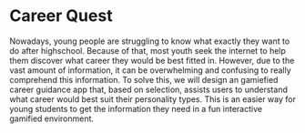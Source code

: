 # Career Quest
Nowadays, young people are struggling to know what exactly they want to do after highschool. Because of that, most youth seek the internet to help them discover what career they would be best fitted in. However, due to the vast amount of information, it can be overwhelming and confusing to really comprehend this information. To solve this, we will design an gamiefied career guidance app that, based on selection, assists users to understand what career would best suit their personality types.  This is an easier way for young students to  get the information they need in a fun interactive gamified environment.
